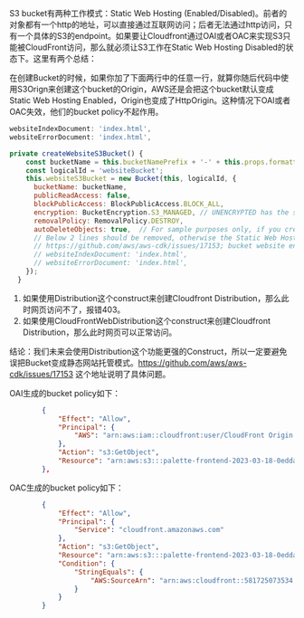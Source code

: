 S3 bucket有两种工作模式：Static Web Hosting (Enabled/Disabled)。前者的对象都有一个http的地址，可以直接通过互联网访问；后者无法通过http访问，只有一个具体的S3的endpoint。如果要让Cloudfront通过OAI或者OAC来实现S3只能被CloudFront访问，那么就必须让S3工作在Static Web Hosting Disabled的状态下。这里有两个总结：

在创建Bucket的时候，如果你加了下面两行中的任意一行，就算你随后代码中使用S3Orign来创建这个bucket的Origin，AWS还是会把这个bucket默认变成Static Web Hosting Enabled，Origin也变成了HttpOrigin。这种情况下OAI或者OAC失效，他们的bucket policy不起作用。

```javascript
websiteIndexDocument: 'index.html',
websiteErrorDocument: 'index.html',
```



```javascript
private createWebsiteS3Bucket() {
    const bucketName = this.bucketNamePrefix + '-' + this.props.formattedDate + '-' + this.props.stackIdSuffix;
    const logicalId = 'websiteBucket';
    this.websiteS3Bucket = new Bucket(this, logicalId, {
      bucketName: bucketName,
      publicReadAccess: false,
      blockPublicAccess: BlockPublicAccess.BLOCK_ALL,
      encryption: BucketEncryption.S3_MANAGED, // UNENCRYPTED has the same effect as S3_MANAGED. 
      removalPolicy: RemovalPolicy.DESTROY,
      autoDeleteObjects: true,  // For sample purposes only, if you create an S3 bucket then populate it, stack destruction fails.  This setting will enable full cleanup of the demo.
      // Below 2 lines should be removed, otherwise the Static Web Hosting of the bucket will be automatically enabled which prevents OAI from working.
      // https://github.com/aws/aws-cdk/issues/17153; bucket website endpoint which doesn't allow adding OAI or OAC.
      // websiteIndexDocument: 'index.html',
      // websiteErrorDocument: 'index.html',
    });
  }
```



1. 如果使用Distribution这个construct来创建Cloudfront Distribution，那么此时网页访问不了，报错403。
2. 如果使用CloudFrontWebDistribution这个construct来创建Cloudfront Distribution，那么此时网页可以正常访问。



结论：我们未来会使用Distribution这个功能更强的Construct，所以一定要避免误把Bucket变成静态网站托管模式。https://github.com/aws/aws-cdk/issues/17153 这个地址说明了具体问题。



OAI生成的bucket policy如下：

```json
        {
            "Effect": "Allow",
            "Principal": {
                "AWS": "arn:aws:iam::cloudfront:user/CloudFront Origin Access Identity E38M9GK1H3EXIE"
            },
            "Action": "s3:GetObject",
            "Resource": "arn:aws:s3:::palette-frontend-2023-03-18-0eddab7a8b45/*"
        },

```



OAC生成的bucket policy如下：

```json
        {
            "Effect": "Allow",
            "Principal": {
                "Service": "cloudfront.amazonaws.com"
            },
            "Action": "s3:GetObject",
            "Resource": "arn:aws:s3:::palette-frontend-2023-03-18-0eddab7a8b45/*",
            "Condition": {
                "StringEquals": {
                    "AWS:SourceArn": "arn:aws:cloudfront::581725073534:distribution/E20FRM4AHPPTR3"
                }
            }
        }
```


